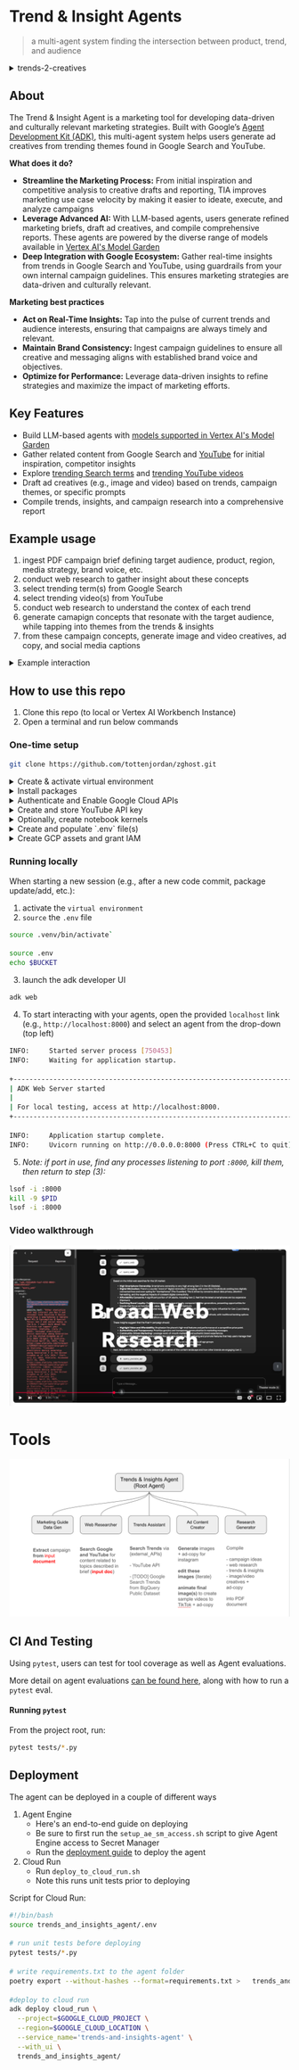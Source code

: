 # Trend & Insight Agents

> a multi-agent system finding the intersection between product, trend, and audience

<details>
  <summary>trends-2-creatives</summary>

<img src='media/deep-fried-trends.jpeg' width="700"/>

</details>

## About

The Trend & Insight Agent is a marketing tool for developing data-driven and culturally relevant marketing strategies. Built with Google’s [Agent Development Kit (ADK)](https://google.github.io/adk-docs/), this multi-agent system helps users generate ad creatives from trending themes found in Google Search and YouTube.

**What does it do?**

-   **Streamline the Marketing Process:** From initial inspiration and competitive analysis to creative drafts and reporting, TIA improves marketing use case velocity by making it easier to ideate, execute, and analyze campaigns
-   **Leverage Advanced AI:** With LLM-based agents, users generate refined marketing briefs, draft ad creatives, and compile comprehensive reports. These agents are powered by the diverse range of models available in [Vertex AI's Model Garden](https://console.cloud.google.com/vertex-ai/model-garden)
-   **Deep Integration with Google Ecosystem:** Gather real-time insights from trends in Google Search and YouTube, using guardrails from your own internal campaign guidelines. This ensures marketing strategies are data-driven and culturally relevant.


**Marketing best practices**

-   **Act on Real-Time Insights:** Tap into the pulse of current trends and audience interests, ensuring that campaigns are always timely and relevant.
-   **Maintain Brand Consistency:** Ingest campaign guidelines to ensure all creative and messaging aligns with established brand voice and objectives.
-   **Optimize for Performance:** Leverage data-driven insights to refine strategies and maximize the impact of marketing efforts.

## Key Features

- Build LLM-based agents with [models supported in Vertex AI's Model Garden](https://cloud.google.com/vertex-ai/generative-ai/docs/model-garden/available-models)
- Gather related content from Google Search and [YouTube](https://developers.google.com/youtube/v3/docs/search) for initial inspiration, competitor insights
- Explore [trending Search terms](https://cloud.google.com/blog/products/data-analytics/top-25-google-search-terms-now-in-bigquery?e=48754805) and [trending YouTube videos](https://developers.google.com/youtube/v3/docs/videos/list)
- Draft ad creatives (e.g., image and video) based on trends, campaign themes, or specific prompts
- Compile trends, insights, and campaign research into a comprehensive report


## Example usage

1. ingest PDF campaign brief defining target audience, product, region, media strategy, brand voice, etc. 
2. conduct web research to gather insight about these concepts
3. select trending term(s) from Google Search
4. select trending video(s) from YouTube
5. conduct web research to understand the contex of each trend
6. generate camapign concepts that resonate with the target audience, while tapping into themes from the trends & insights
7. from these campaign concepts, generate image and video creatives, ad copy, and social media captions

<details>
  <summary>Example interaction</summary>

#### copy/paste these prompts to go from trends to creatives in less than 10 mins

**[entry point]** 

> *"Use this marketing campaign guide to plan and conduct research for potential campaign briefs"* + (manually upload a `campaign_guide` (PDF) or use [marketing_guide_Pixel_9.pdf](trends_and_insights_agent/marketing_guide_Pixel_9.pdf))

**[campaign research]** 

> *"Do some research on topics described in the campaign guide"*

**[trends]** 

> *"Let’s explore trends"* 

    --> agent displays Search Trends and Trending Videos

    --> user manually selects trending Search Terms and YouTube videos of interest

**[trend research]** 

> *Let’s analyze the selected YouTube video(s) and gather context to understand why they are trending and how we can incorporate similar themes into our campaign*

> *Let’s gather context for the trending search terms from Google Search*

**[creative gen]** 

> *Let's generate ad content.*

</details>


## How to use this repo

1. Clone this repo (to local or Vertex AI Workbench Instance)
2. Open a terminal and run below commands


### One-time setup

```bash
git clone https://github.com/tottenjordan/zghost.git
```

<details>
  <summary>Create & activate virtual environment</summary>

```bash
sudo apt-get install virtualenv python3-venv python3-pip

python3 -m venv .venv

source .venv/bin/activate
```

</details>


<details>
  <summary>Install packages</summary>

*Optionally install `ipykernel` to run/test in notebooks*

```bash
pip install pipx
pip install -U poetry packaging ipykernel

poetry install

poetry env use 3.12
```

</details>


<details>
  <summary>Authenticate and Enable Google Cloud APIs</summary>

```bash
gcloud auth application-default login

gcloud services enable artifactregistry.googleapis.com \
    bigquery.googleapis.com \
    logging.googleapis.com \
    run.googleapis.com \
    storage-component.googleapis.com  \
    eventarc.googleapis.com \
    serviceusage.googleapis.com \
    secretmanager.googleapis.com \
    aiplatform.googleapis.com
```

</details>


<details>
  <summary>Create and store YouTube API key</summary>

1. See [these instructions](https://developers.google.com/youtube/v3/getting-started) for getting a `YOUTUBE_DATA_API_KEY`

2. Store this API key in [Secret Manager](https://cloud.google.com/secret-manager/docs/creating-and-accessing-secrets) as `yt-data-api` (if you choose a different name, pass this to the `YT_SECRET_MNGR_NAME` in your `.env` file). See [create a secret and access a secret version](https://cloud.google.com/secret-manager/docs/create-secret-quickstart#create_a_secret_and_access_a_secret_version) or step-by-step guidance

</details>


<details>
  <summary>Optionally, create notebook kernels</summary>

*create kernel with required packages for notebooks hosted locally or in [Vertex AI Workbench Instances](https://cloud.google.com/vertex-ai/docs/workbench/instances/introduction)* 

**Notebook hosted locally**

```bash
export ENV_NAME=py312_venv
python3 -m ipykernel install --user --name $ENV_NAME --display-name $ENV_NAME
```

**Notebook hosted in Vertex AI Workbench**

*run this in instance terminal window:*

```bash
export ENV_NAME=py312_venv
DL_ANACONDA_ENV_HOME="${DL_ANACONDA_HOME}/envs/$ENV_NAME"
echo $DL_ANACONDA_ENV_HOME

python3 -m ipykernel install --prefix "${DL_ANACONDA_ENV_HOME}" --name $ENV_NAME --display-name $ENV_NAME
```

*In either option, open a notebook file and select your kernel (top right). Should see `$ENV_NAME` as an available kernel* 

</details>


<details>
  <summary>Create and populate `.env` file(s)</summary>

*create `.env` file for `root_agent`:*

```bash
touch .env
nano .env
```

*edit variables as needed:*

```bash
GOOGLE_GENAI_USE_VERTEXAI=1
GOOGLE_CLOUD_PROJECT=YOUR_GCP_PROJECT_ID
PROJECT_NUMBER=YOUR_GCP_PROJECT_NUMBER # e.g., 1234756
GOOGLE_CLOUD_LOCATION=YOUR_LOCATION # e.g., us-central1
YT_SECRET_MNGR_NAME=YOUR_SECRET_NAME # e.g., yt-data-api
GOOGLE_API_KEY=None # Optional
BUCKET=gs://YOUR_GCS_BUCKET_NAME # create a GCS bucket
```

*copy `.env` file to `root_agent` dir:*

```bash
cp .env trends_and_insights_agent/.env
cat trends_and_insights_agent/.env
```

*read and execute `.env` file:*

```bash
source .env
```

</details>


<details>
  <summary>Create GCP assets and grant IAM</summary>

*create Cloud Storage bucket:*

```bash
gcloud storage buckets create gs://$BUCKET --location=$GOOGLE_CLOUD_LOCATION
```

**TODOs:**
* create BigQuery tables for Trends dataset
* create commands for granting proper IAM to each asset

</details>


### Running locally

When starting a new session (e.g., after a new code commit, package update/add, etc.):

1. activate the `virtual environment` 
2. `source` the `.env` file 

```bash
source .venv/bin/activate`

source .env
echo $BUCKET
```

3. launch the adk developer UI

```bash
adk web
```

4. To start interacting with your agents, open the provided `localhost` link (e.g., `http://localhost:8000`) and select an agent from the drop-down (top left)

```bash
INFO:     Started server process [750453]
INFO:     Waiting for application startup.

+-----------------------------------------------------------------------------+
| ADK Web Server started                                                      |
|                                                                             |
| For local testing, access at http://localhost:8000.                         |
+-----------------------------------------------------------------------------+

INFO:     Application startup complete.
INFO:     Uvicorn running on http://0.0.0.0:8000 (Press CTRL+C to quit)
```

5. *Note: if port in use, find any processes listening to port `:8000`, kill them, then return to step (3):*

```bash
lsof -i :8000
kill -9 $PID
lsof -i :8000
```

### Video walkthrough

[![TIA Video Demo](media/vid_demo_teaser.png)](https://www.youtube.com/watch?v=rDqFdTJfsFA "TIA Video Demo")

# Tools

![Tool and Agent Architecture](media/agent_tool_arch.png)

## CI And Testing

Using `pytest`, users can test for tool coverage as well as Agent evaluations.

More detail on agent evaluations [can be found here](https://google.github.io/adk-docs/evaluate/#2-pytest-run-tests-programmatically), along with how to run a `pytest` eval.

#### Running `pytest`

From the project root, run:

```bash
pytest tests/*.py
```

## Deployment

The agent can be deployed in a couple of different ways

1. Agent Engine
   * Here's an end-to-end guide on deploying
   * Be sure to first run the `setup_ae_sm_access.sh` script to give Agent Engine access to Secret Manager
   * Run the [deployment guide](.notebooks/deployment_guide.ipynb) to deploy the agent
2. Cloud Run
   * Run `deploy_to_cloud_run.sh`
   * Note this runs unit tests prior to deploying

Script for Cloud Run:

```bash
#!/bin/bash
source trends_and_insights_agent/.env

# run unit tests before deploying
pytest tests/*.py

# write requirements.txt to the agent folder
poetry export --without-hashes --format=requirements.txt >   trends_and_insights_agent/requirements.txt

#deploy to cloud run
adk deploy cloud_run \
  --project=$GOOGLE_CLOUD_PROJECT \
  --region=$GOOGLE_CLOUD_LOCATION \
  --service_name='trends-and-insights-agent' \
  --with_ui \
  trends_and_insights_agent/
```
